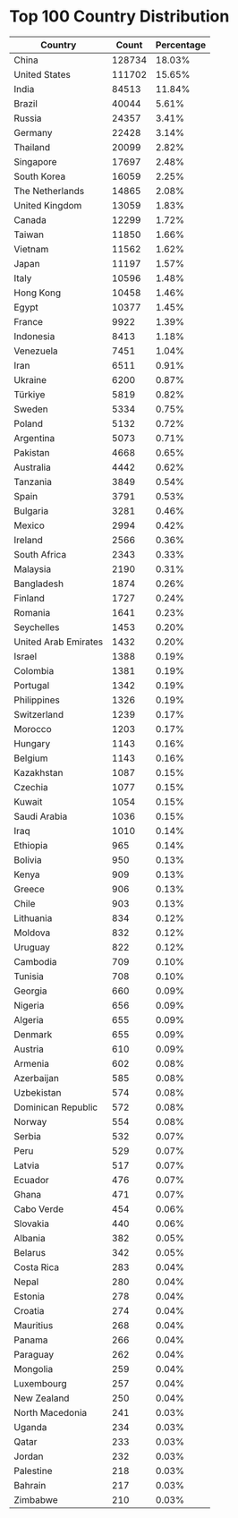 # Top 100 Country Distribution
| Country | Count | Percentage |
|----|----|----|
| China | 128734 | 18.03% |
| United States | 111702 | 15.65% |
| India | 84513 | 11.84% |
| Brazil | 40044 | 5.61% |
| Russia | 24357 | 3.41% |
| Germany | 22428 | 3.14% |
| Thailand | 20099 | 2.82% |
| Singapore | 17697 | 2.48% |
| South Korea | 16059 | 2.25% |
| The Netherlands | 14865 | 2.08% |
| United Kingdom | 13059 | 1.83% |
| Canada | 12299 | 1.72% |
| Taiwan | 11850 | 1.66% |
| Vietnam | 11562 | 1.62% |
| Japan | 11197 | 1.57% |
| Italy | 10596 | 1.48% |
| Hong Kong | 10458 | 1.46% |
| Egypt | 10377 | 1.45% |
| France | 9922 | 1.39% |
| Indonesia | 8413 | 1.18% |
| Venezuela | 7451 | 1.04% |
| Iran | 6511 | 0.91% |
| Ukraine | 6200 | 0.87% |
| Türkiye | 5819 | 0.82% |
| Sweden | 5334 | 0.75% |
| Poland | 5132 | 0.72% |
| Argentina | 5073 | 0.71% |
| Pakistan | 4668 | 0.65% |
| Australia | 4442 | 0.62% |
| Tanzania | 3849 | 0.54% |
| Spain | 3791 | 0.53% |
| Bulgaria | 3281 | 0.46% |
| Mexico | 2994 | 0.42% |
| Ireland | 2566 | 0.36% |
| South Africa | 2343 | 0.33% |
| Malaysia | 2190 | 0.31% |
| Bangladesh | 1874 | 0.26% |
| Finland | 1727 | 0.24% |
| Romania | 1641 | 0.23% |
| Seychelles | 1453 | 0.20% |
| United Arab Emirates | 1432 | 0.20% |
| Israel | 1388 | 0.19% |
| Colombia | 1381 | 0.19% |
| Portugal | 1342 | 0.19% |
| Philippines | 1326 | 0.19% |
| Switzerland | 1239 | 0.17% |
| Morocco | 1203 | 0.17% |
| Hungary | 1143 | 0.16% |
| Belgium | 1143 | 0.16% |
| Kazakhstan | 1087 | 0.15% |
| Czechia | 1077 | 0.15% |
| Kuwait | 1054 | 0.15% |
| Saudi Arabia | 1036 | 0.15% |
| Iraq | 1010 | 0.14% |
| Ethiopia | 965 | 0.14% |
| Bolivia | 950 | 0.13% |
| Kenya | 909 | 0.13% |
| Greece | 906 | 0.13% |
| Chile | 903 | 0.13% |
| Lithuania | 834 | 0.12% |
| Moldova | 832 | 0.12% |
| Uruguay | 822 | 0.12% |
| Cambodia | 709 | 0.10% |
| Tunisia | 708 | 0.10% |
| Georgia | 660 | 0.09% |
| Nigeria | 656 | 0.09% |
| Algeria | 655 | 0.09% |
| Denmark | 655 | 0.09% |
| Austria | 610 | 0.09% |
| Armenia | 602 | 0.08% |
| Azerbaijan | 585 | 0.08% |
| Uzbekistan | 574 | 0.08% |
| Dominican Republic | 572 | 0.08% |
| Norway | 554 | 0.08% |
| Serbia | 532 | 0.07% |
| Peru | 529 | 0.07% |
| Latvia | 517 | 0.07% |
| Ecuador | 476 | 0.07% |
| Ghana | 471 | 0.07% |
| Cabo Verde | 454 | 0.06% |
| Slovakia | 440 | 0.06% |
| Albania | 382 | 0.05% |
| Belarus | 342 | 0.05% |
| Costa Rica | 283 | 0.04% |
| Nepal | 280 | 0.04% |
| Estonia | 278 | 0.04% |
| Croatia | 274 | 0.04% |
| Mauritius | 268 | 0.04% |
| Panama | 266 | 0.04% |
| Paraguay | 262 | 0.04% |
| Mongolia | 259 | 0.04% |
| Luxembourg | 257 | 0.04% |
| New Zealand | 250 | 0.04% |
| North Macedonia | 241 | 0.03% |
| Uganda | 234 | 0.03% |
| Qatar | 233 | 0.03% |
| Jordan | 232 | 0.03% |
| Palestine | 218 | 0.03% |
| Bahrain | 217 | 0.03% |
| Zimbabwe | 210 | 0.03% |
